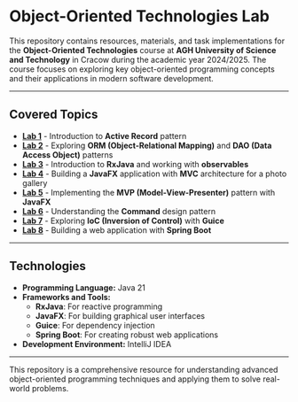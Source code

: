 # Object-Oriented Technologies Lab

This repository contains resources, materials, and task implementations for the **Object-Oriented Technologies** course at **AGH University of Science and Technology** in Cracow during the academic year 2024/2025. The course focuses on exploring key object-oriented programming concepts and their applications in modern software development.

---

## Covered Topics

- [**Lab 1**](/lab01-active-record/) - Introduction to **Active Record** pattern  
- [**Lab 2**](/lab02-orm/) - Exploring **ORM (Object-Relational Mapping)** and **DAO (Data Access Object)** patterns  
- [**Lab 3**](/lab03-rxjava/) - Introduction to **RxJava** and working with **observables**  
- [**Lab 4**](/lab04-gui-gallery/) - Building a **JavaFX** application with **MVC** architecture for a photo gallery  
- [**Lab 5**](/lab05-gui-account-mvp/) - Implementing the **MVP (Model-View-Presenter)** pattern with **JavaFX**  
- [**Lab 6**](/lab06-command/) - Understanding the **Command** design pattern  
- [**Lab 7**](/lab07-lab-ioc/) - Exploring **IoC (Inversion of Control)** with **Guice**  
- [**Lab 8**](/lab08-spring-boot/) - Building a web application with **Spring Boot**  

---

## Technologies

- **Programming Language:** Java 21  
- **Frameworks and Tools:**  
  - **RxJava**: For reactive programming  
  - **JavaFX**: For building graphical user interfaces  
  - **Guice**: For dependency injection  
  - **Spring Boot**: For creating robust web applications  
- **Development Environment:** IntelliJ IDEA  

---

This repository is a comprehensive resource for understanding advanced object-oriented programming techniques and applying them to solve real-world problems.
